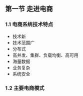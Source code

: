 ## 第一节 走进电商

### 1.1 电商系统技术特点

* 技术新
* 技术范围广
* 分布式
* 高并发、集群、负载均衡、高可用
* 海量数据
* 业务复杂
* 系统安全

### 1.2 主要电商模式


